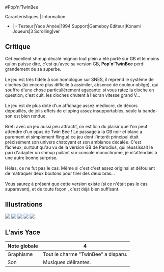 #Pop'n'TwinBee

Caractéristiques | Information
- | -
Testeur|Yace
Année|1994
Support|Gameboy
Editeur|Konami
Joueurs|3
Scrolling|ver

## Critique
Cet excellent shmup décalé mignon tout plein a été porté sur GB et le moins qu'on puisse dire, c'est qu'avec sa version GB, <b>Pop'n'TwinBee</b> perd grandement de sa superbe.<br/><br/>Le jeu est très fidèle à son homologue sur SNES, il reprend le système de cloches (ici encore plus difficile à assimiler, absence de couleur oblige), qui souffre d'une chose particulièrement agaçante: si vous ratez la cloche en question, c'est cuit, les cloches chutent à l'écran vitesse grand V...<br/><br/>Le jeu est de plus doté d'un affichage assez médiocre, de décors dépouillés, de jolis effets de clipping assez insupportables, seule la bande-son est bien rendue.<br/><br/>Bref: avec un jeu aussi peu attractif, on est loin du plaisir que l'on peut attendre d'un opus de Twin Bee ! Le passage à la GB noir et blanc a purement et simplement flingué ce jeu dont l'interêt principal était précisément son univers chatoyant et son ambiance décalée. C'est fâcheux, surtout qu'au vu de la version GB de Parodius, qui réussissait le pari d'adapter un shmup poilant sur console monochrome, je m'attendais à une autre bonne surprise.<br/><br/>Hélas, ce ne fut pas le cas. Même si c'est c'est assez original et défoulant de matraquer deux boutons pour tirer des deux bras...<br/><br/>Vous saurez à présent que cette version existe (si ce n'était pas le cas auparavant), et de toute façon , c'est déjà bien suffisant.

## Illustrations
![](http://www.shmup.com/images/thumbs/img_fiche_1_1024.png)
![](http://www.shmup.com/images/thumbs/img_fiche_2_1024.png)
![](http://www.shmup.com/images/thumbs/img_fiche_3_1024.png)
![](http://www.shmup.com/images/thumbs/)
![](http://www.shmup.com/images/thumbs/)

## L'avis Yace
Note globale|4
-|-
Graphisme|Tout le charme "TwinBee" a disparu.
Son|Musiques délirantes.
